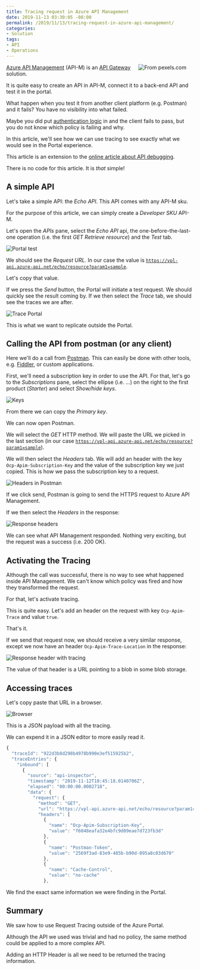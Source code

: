 ```yaml
---
title: Tracing request in Azure API Management
date: 2019-11-13 03:30:05 -08:00
permalink: /2019/11/13/tracing-request-in-azure-api-management/
categories:
- Solution
tags:
- API
- Operations
---
```

<img style="float:right;padding-right:20px;" title="From pexels.com" src="/assets/posts/2019/4/tracing-request-in-azure-api-management/animal-foot-prints-on-snow-near-mountain-at-daytime-669796-e1573575791715.jpg" />

<a href="https://docs.microsoft.com/en-us/azure/api-management/api-management-key-concepts">Azure API Management</a> (API-M) is an <a href="https://docs.microsoft.com/en-us/azure/architecture/microservices/design/gateway">API Gateway</a> solution.

It is quite easy to create an API in API-M, connect it to a back-end API and test it in the portal.

What happen when you test it from another client platform (e.g. Postman) and it fails?  You have no visibility into what failed.

Maybe you did put <a href="https://vincentlauzon.com/2019/07/31/api-management-oauth-and-private-back-ends/">authentication logic</a> in and the client fails to pass, but you do not know which policy is failing and why.

In this article, we'll see how we can use tracing to see exactly what we would see in the Portal experience.

This article is an extension to the <a href="https://docs.microsoft.com/en-us/azure/api-management/api-management-howto-api-inspector">online article about API debugging</a>.

There is no code for this article.  It is <em>that</em> simple!

<h2>A simple API</h2>

Let's take a simple API:  the <em>Echo API</em>.  This API comes with any API-M sku.

For the purpose of this article, we can simply create a <em>Developer SKU</em> API-M.

Let's open the <em>APIs</em> pane, select the <em>Echo API</em> api, the one-before-the-last-one operation (i.e. the first <em>GET Retrieve resource</em>) and the <em>Test</em> tab.

<img src="/assets/posts/2019/4/tracing-request-in-azure-api-management/test-portal.png" alt="Portal test" />

We should see the <em>Request URL</em>.  In our case the value is <code>https://vpl-api.azure-api.net/echo/resource?param1=sample</code>.

Let's copy that value.

If we press the <em>Send</em> button, the Portal will initiate a test request.  We should quickly see the result coming by.  If we then select the <em>Trace</em> tab, we should see the traces we are after.

<img src="/assets/posts/2019/4/tracing-request-in-azure-api-management/trace-portal.png" alt="Trace Portal" />

This is what we want to replicate outside the Portal.

<h2>Calling the API from postman (or any client)</h2>

Here we'll do a call from <a href="https://www.getpostman.com/">Postman</a>.  This can easily be done with other tools, e.g. <a href="https://www.telerik.com/fiddler">Fiddler</a>, or custom applications.

First, we'll need a subscription key in order to use the API.  For that, let's go to the <em>Subscriptions</em> pane, select the ellipse (i.e. ...) on the right to the first product (<em>Starter</em>) and select <em>Show/hide keys</em>.

<img src="/assets/posts/2019/4/tracing-request-in-azure-api-management/key.png" alt="Keys" />

From there we can copy the <em>Primary key</em>.

We can now open Postman.

We will select the <em>GET</em> HTTP method.  We will paste the URL we picked in the last section (in our case <code>https://vpl-api.azure-api.net/echo/resource?param1=sample</code>).

We will then select the <em>Headers</em> tab.  We will add an header with the key <code>Ocp-Apim-Subscription-Key</code> and the value of the subscription key we just copied.  This is how we pass the subscription key to a request.

<img src="/assets/posts/2019/4/tracing-request-in-azure-api-management/headers.png" alt="Headers in Postman" />

If we click send, Postman is going to send the HTTPS request to Azure API Management.

If we then select the <em>Headers</em> in the response:

<img src="/assets/posts/2019/4/tracing-request-in-azure-api-management/response-headers.png" alt="Response headers" />

We can see what API Management responded.  Nothing very exciting, but the request was a success (i.e. 200 OK).

<h2>Activating the Tracing</h2>

Although the call was successful, there is no way to see what happened inside API Management.  We can't know which policy was fired and how they transformed the request.

For that, let's activate tracing.

This is quite easy.  Let's add an header on the request with key <code>Ocp-Apim-Trace</code> and value <code>true</code>.

That's it.

If we send that request now, we should receive a very similar response, except we now have an header <code>Ocp-Apim-Trace-Location</code> in the response:

<img src="/assets/posts/2019/4/tracing-request-in-azure-api-management/response-headers-tracing.png" alt="Response header with tracing" />

The value of that header is a URL pointing to a blob in some blob storage.

<h2>Accessing traces</h2>

Let's copy paste that URL in a browser.

<img src="/assets/posts/2019/4/tracing-request-in-azure-api-management/browser.png" alt="Browser" />

This is a JSON payload with all the tracing.

We can expend it in a JSON editor to more easily read it.

```Javascript
{
  "traceId": "922d3b8d298b4978b990e3ef515925b2",
  "traceEntries": {
    "inbound": [
      {
        "source": "api-inspector",
        "timestamp": "2019-11-12T18:45:18.0140706Z",
        "elapsed": "00:00:00.0002718",
        "data": {
          "request": {
            "method": "GET",
            "url": "https://vpl-api.azure-api.net/echo/resource?param1=sample",
            "headers": [
              {
                "name": "Ocp-Apim-Subscription-Key",
                "value": "f6048eafa32e4bfc9d09eae7d723fb3d"
              },
              {
                "name": "Postman-Token",
                "value": "2569f3ad-83e9-485b-b90d-095a8c03d670"
              },
              {
                "name": "Cache-Control",
                "value": "no-cache"
              },
```

We find the exact same information we were finding in the Portal.

<h2>Summary</h2>

We saw how to use Request Tracing outside of the Azure Portal.

Although the API we used was trivial and had no policy, the same method could be applied to a more complex API.

Adding an HTTP Header is all we need to be returned the tracing information.